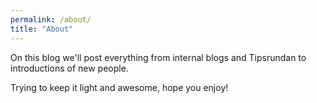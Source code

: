 ```yaml
---
permalink: /about/
title: "About"
---
```


On this blog we'll post everything from internal blogs and Tipsrundan to introductions of new people.

Trying to keep it light and awesome, hope you enjoy!